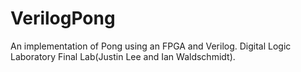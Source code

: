 # VerilogPong
An implementation of Pong using an FPGA and Verilog. Digital Logic Laboratory Final Lab(Justin Lee and Ian Waldschmidt).
